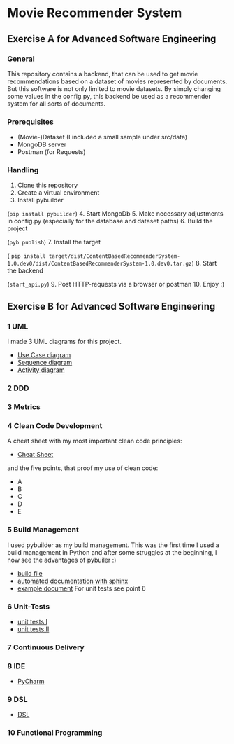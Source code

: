 # Movie Recommender System

## Exercise A for Advanced Software Engineering

### General
This repository contains a backend, that can be used to get movie recommendations based on a dataset of movies represented by documents.
But this software is not only limited to movie datasets. By simply changing some values in the config.py, 
this backend be used as a recommender system for all sorts of documents.


### Prerequisites
* (Movie-)Dataset (I included a small sample under src/data)
* MongoDB server
* Postman (for Requests)

### Handling
1. Clone this repository
2. Create a virtual environment
3. Install pybuilder 

(`pip install pybuilder`)
4. Start MongoDb
5. Make necessary adjustments in config.py (especially for the database and dataset paths)
6. Build the project 

(`pyb publish`)
7. Install the target 

( `pip install target/dist/ContentBasedRecommenderSystem-1.0.dev0/dist/ContentBasedRecommenderSystem-1.0.dev0.tar.gz`)
8. Start the backend 

(`start_api.py`)
9. Post HTTP-requests via a browser or postman
10. Enjoy :)

## Exercise B for Advanced Software Engineering
### 1 UML
   
I made 3 UML diagrams for this project.
   * [Use Case diagram](tasks/uml_diagrams/use_case_diagram.png)
   * [Sequence diagram](tasks/uml_diagrams/sequence_diagram.png)
   * [Activity diagram](tasks/uml_diagrams/activity_diagram.png)
  
### 2 DDD

### 3 Metrics

### 4 Clean Code Development
   
A cheat sheet with my most important clean code principles:
   * [Cheat Sheet](tasks/clean_code_cheat_sheet.py)
   
and the five points, that proof my use of clean code:
   * A
   * B
   * C
   * D
   * E
   
### 5 Build Management
   
I used pybuilder as my build management. This was the first time I used a build management in Python 
and after some struggles at the beginning, I now see the advantages of pybuiler :)
   * [build file](build.py)
   * [automated documentation with sphinx](docs)
   * [example document](tasks/documentation/documentation.html)
   For unit tests see point 6
   
### 6 Unit-Tests

   * [unit tests I](src/unittest/python/modeling/model_training_tests.py)
   * [unit tests II](src/unittest/python/processing/data_processing_tests.py)
   
### 7 Continuous Delivery

### 8 IDE

   * [PyCharm](tasks/ide_pycharm.md)
   
### 9 DSL

   * [DSL](tasks/dsl)
   
### 10 Functional Programming
